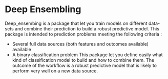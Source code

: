 # Deep Ensembling

Deep_ensembing is a package that let you train models on different data-sets and combine their prediction to build a robust predictive model. This package is intended to prediction problems meeting the following criteria :
- Several full data sources (both features and outcomes available) available
- A binary classification problem
This package let you define easily what kind of classification model to build and how to combine them. The outcome of the workflow is a robust predictive model that is likely to perform very well on a new data source.
